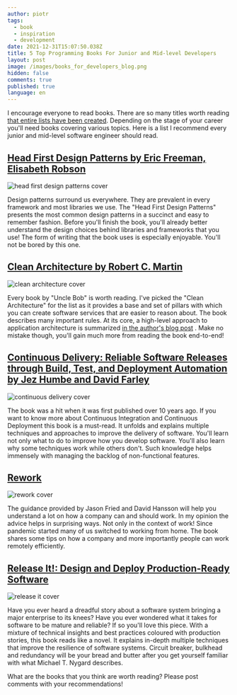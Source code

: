 ```yaml
---
author: piotr
tags:
  - book
  - inspiration
  - development
date: 2021-12-31T15:07:50.038Z
title: 5 Top Programming Books For Junior and Mid-level Developers
layout: post
image: /images/books_for_developers_blog.png
hidden: false
comments: true
published: true
language: en
---
```

I encourage everyone to read books. There are so many titles worth
reading [that entire lists have been created](https://github.com/EbookFoundation/free-programming-books). Depending on the stage of your career you'll need books covering various topics. Here is a list I
recommend every junior and mid-level software engineer should read.

## [Head First Design Patterns by Eric Freeman, Elisabeth Robson](https://www.amazon.pl/Head-First-Design-Patterns-Object-Oriented/dp/149207800X)

![head first design patterns cover](../../static/images/head-first.jpeg "")

Design patterns surround us everywhere. They are prevalent in every framework and most libraries we
use. The "Head First Design Patterns" presents the most common design patterns in a succinct and easy to
remember fashion. Before you'll finish the book, you'll already better understand the design choices
behind libraries and frameworks that you use!
The form of writing that the book uses is especially enjoyable. You'll not be bored by
this one.

## [Clean Architecture by Robert C. Martin](https://www.amazon.com/Clean-Architecture-Craftsmans-Software-Structure/dp/0134494164)

![clean architecture cover](../../static/images/clean.jpg "")

Every book by "Uncle Bob" is worth reading. I've picked the "Clean Architecture" for the list as it
provides a base and set of pillars with which you can create software services that are easier to
reason about. The book describes many important rules. At its core, a high-level approach to
application architecture is
summarized [in the author's blog post](https://blog.cleancoder.com/uncle-bob/2012/08/13/the-clean-architecture.html)
. Make no mistake though, you'll gain much more from reading the book end-to-end!

## [Continuous Delivery: Reliable Software Releases through Build, Test, and Deployment Automation by Jez Humbe and David Farley ](https://www.amazon.com/Continuous-Delivery-Deployment-Automation-Addison-Wesley/dp/0321601912)

![continuous delivery cover](../../static/images/cicd.jpeg "")

The book was a hit when it was first published over 10 years ago. If you want to know more about
Continuous Integration and Continuous Deployment this book is a must-read. It unfolds and explains
multiple techniques and approaches to improve the delivery of software. You'll learn not only what to do
to improve how you develop software. You'll also learn why some techniques work while others don't.
Such knowledge helps immensely with managing the backlog of non-functional features.

## [Rework](https://www.amazon.com/Rework-Jason-Fried/dp/0307463745)

![rework cover](../../static/images/rework.jpeg "")

The guidance provided by Jason Fried and David Hansson will help you understand a lot on how
a company can and should work. In my opinion the advice helps in surprising ways. Not only in the context of work! 
Since pandemic started many of us switched to working from home. 
The book shares some tips on how a company and more importantly people can work remotely efficiently.

## [Release It!: Design and Deploy Production-Ready Software](https://www.amazon.com/Release-Design-Deploy-Production-Ready-Software/dp/1680502395)

![release it cover](../../static/images/releaseit.jpg "")

Have you ever heard a dreadful story about a software system bringing a major enterprise to its knees?
Have you ever wondered what it takes for software to be mature and reliable? If so you'll love
this piece. With a mixture of technical insights and best practices coloured with production stories,
this book reads like a novel. It explains in-depth multiple techniques that improve the resilience of
software systems. Circuit breaker, bulkhead and redundancy will be your bread and butter after you
get yourself familiar with what Michael T. Nygard describes.

What are the books that you think are worth reading? Please post comments with your recommendations!
